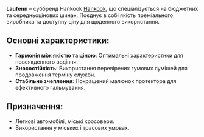 **Laufenn** – суббренд Hankook [Hankook](/brands/hankook), що спеціалізується на бюджетних та середньоцінових шинах. Поєднує в собі якість преміального виробника та доступну ціну для щоденного використання.

## Основні характеристики:

- **Гармонія між якістю та ціною**: Оптимальні характеристики для повсякденного водіння.
- **Зносостійкість**: Використання перевірених гумових сумішей для продовження терміну служби.
- **Стабільне зчеплення**: Покращений малюнок протектора для ефективного гальмування.

## Призначення:

- Легкові автомобілі, міські кросовери.
- Використання у міських і трасових умовах.
